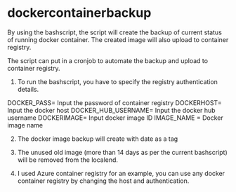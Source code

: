 # dockercontainerbackup


By using the bashscript, the script will create the backup of current status of running docker container.
The created image will  also upload to container registry.

The script can put in a cronjob to automate the backup and upload to container registry.


1. To run the bashscript, you have to specify the registry authentication details.

DOCKER_PASS= Input the password of container registry
DOCKERHOST= Input the docker host 
DOCKER_HUB_USERNAME= Input the docker hub username
DOCKERIMAGE= Input docker image ID
IMAGE_NAME = Docker image name

2. The docker image backup will create with date as a tag

3. The unused  old image (more than 14 days as per the current bashscript)  will be removed from the localend.
 
4. I used Azure container registry for an example, you can use any docker container registry by changing the host and authentication. 
